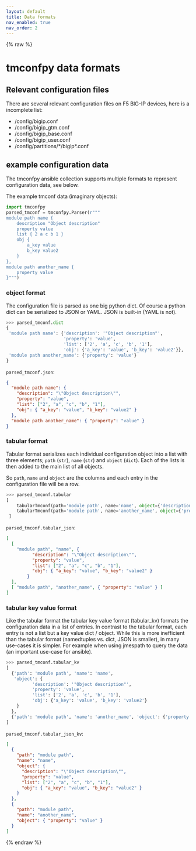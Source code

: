 ```yaml
---
layout: default
title: Data formats
nav_enabled: true
nav_order: 2
---
```

{% raw %}

# tmconfpy data formats

## Relevant configuration files

There are several relevant configuration files on F5 BIG-IP devices, here is a incomplete list:

- /config/bigip.conf
- /config/bigip_gtm.conf
- /config/bigip_base.conf
- /config/bigip_user.conf
- /config/partitions/\*/bigip\*.conf

## example configuration data

The tmconfpy ansible collection supports multiple formats to represent configuration data, see below.

The example tmconf data (imaginary objects):

```python
import tmconfpy
parsed_tmconf = tmconfpy.Parser(r"""
module path name {
    description "Object description"
    property value
    list { 2 a c b 1 }
    obj {
        a_key value
        b_key value2
    }
},
module path another_name {
    property value
}""")
```

### object format

The configuration file is parsed as one big python dict. Of course a python dict can be serialized to JSON or YAML. JSON is built-in (YAML is not).

```python
>>> parsed_tmconf.dict
{
 'module path name': {'description': '"Object description"',
                      'property': 'value',
                      'list': ['2', 'a', 'c', 'b', '1'],
                      'obj': {'a_key': 'value', 'b_key': 'value2'}},
 'module path another_name': {'property': 'value'}
}
```

`parsed_tmconf.json`:

```json
{
  "module path name": {
    "description": "\"Object description\"",
    "property": "value",
    "list": ["2", "a", "c", "b", "1"],
    "obj": { "a_key": "value", "b_key": "value2" }
  },
  "module path another_name": { "property": "value" }
}
```

### tabular format

Tabular format serializes each individual configuration object into a list with three elements; `path` (`str`), `name` (`str`) and `object` (`dict`). Each of the lists is then added to the main list of all objects.

So `path`, `name` and `object` are the columns and each entry in the configuration file will be a row.

```python
>>> parsed_tmconf.tabular
[
    tabularTmconf(path='module path', name='name', object={'description': '"Object description"', 'property': 'value', 'list': ['2', 'a', 'c', 'b', '1'], 'obj': {'a_key': 'value', 'b_key': 'value2'}}),
    tabularTmconf(path='module path', name='another_name', object={'property': 'value'})
 ]
```

`parsed_tmconf.tabular_json`:

```json
[
  [
    "module path", "name", {
          "description": "\"Object description\"",
          "property": "value",
          "list": ["2", "a", "c", "b", "1"],
          "obj": { "a_key": "value", "b_key": "value2" }
        }
  ],
  [ "module path", "another_name", { "property": "value" } ]
]
```

### tabular key value format

Like the tabular format the tabular key value format (tabular_kv) formats the configuration data in a list of entries. In contrast to the tabular format, each entry is not a list but a key value dict / object. While this is more inefficient than the tabular format (namedtuples vs. dict, JSON is smaller), in many use-cases it is simpler. For example when using jmespath to query the data (an important use-case for ansible).

```python
>>> parsed_tmconf.tabular_kv
[
  {'path': 'module path', 'name': 'name',
   'object': {
          'description': '"Object description"',
          'property': 'value',
          'list': ['2', 'a', 'c', 'b', '1'],
          'obj': {'a_key': 'value', 'b_key': 'value2'}
    }
  },
  {'path': 'module path', 'name': 'another_name', 'object': {'property': 'value'}}
]
```

`parsed_tmconf.tabular_json_kv`:

```json
[
  {
    "path": "module path",
    "name": "name",
    "object": {
      "description": "\"Object description\"",
      "property": "value",
      "list": ["2", "a", "c", "b", "1"],
      "obj": { "a_key": "value", "b_key": "value2" }
    }
  },
  {
    "path": "module path",
    "name": "another_name",
    "object": { "property": "value" }
  }
]
```

{% endraw %}
